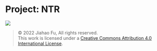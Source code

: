# Project: NTR

[![](https://img.shields.io/badge/-123云盘-597dfc.svg?style=flat)](https://www.123pan.com/s/bB49-YWBd3)

> © 2022 Jiahao Fu, All rights reserved.  
> This work is licensed under a [Creative Commons Attribution 4.0 International License](http://creativecommons.org/licenses/by/4.0/).
